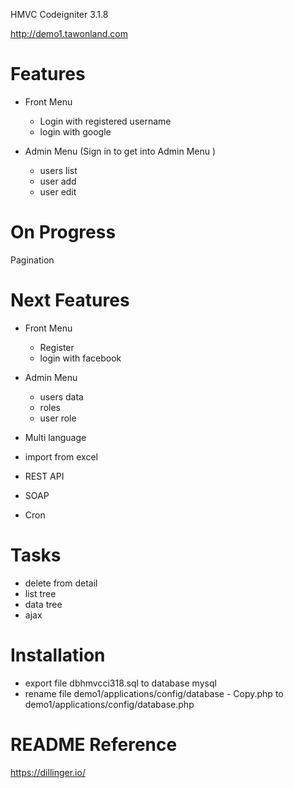HMVC Codeigniter 3.1.8

http://demo1.tawonland.com

# Features
  - Front Menu
    - Login with registered username
    - login with google

  - Admin Menu (Sign in to get into Admin Menu )
    - users list
    - user add
    - user edit

# On Progress
Pagination

# Next Features
  - Front Menu
    - Register
    - login with facebook

  - Admin Menu
    - users data
    - roles
    - user role

  - Multi language
  - import from excel

  - REST API
  - SOAP

  - Cron

# Tasks
  - delete from detail
  - list tree
  - data tree
  - ajax

# Installation
  - export file dbhmvcci318.sql to database mysql
  - rename file demo1/applications/config/database - Copy.php to demo1/applications/config/database.php 

# README Reference
https://dillinger.io/
